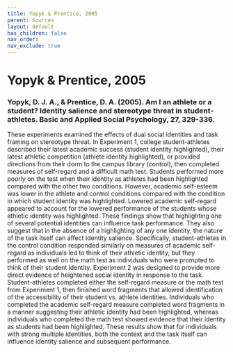 ```yaml
---
title: Yopyk & Prentice, 2005
parent: Sources
layout: default
has_children: false
nav_order: 
nav_exclude: true
---
```


# Yopyk & Prentice, 2005

### Yopyk, D. J. A., & Prentice, D. A. (2005). Am I an athlete or a student? Identity salience and stereotype threat in student-athletes. Basic and Applied Social Psychology, 27, 329-336.

These experiments examined the effects of dual social identities and task framing on stereotype threat. In Experiment 1, college student-athletes described their latest academic success (student identity highlighted), their latest athletic competition (athlete identity highlighted), or provided directions from their dorm to the campus library (control), then completed measures of self-regard and a difficult math test. Students performed more poorly on the test when their identity as athletes had been highlighted compared with the other two conditions. However, academic self-esteem was lower in the athlete and control conditions compared with the condition in which student identity was highlighted. Lowered academic self-regard appeared to account for the lowered performance of the students whose athletic identity was highlighted. These findings show that highlighting one of several potential identities can influence task performance. They also suggest that in the absence of a highlighting of any one identity, the nature of the task itself can affect identity salience. Specifically, student-athletes in the control condition responded similarly on measures of academic self-regard as individuals led to think of their athletic identity, but they performed as well on the math test as individuals who were prompted to think of their student identity. Experiment 2 was designed to provide more direct evidence of heightened social identity in response to the task. Student-athletes completed either the self-regard measure or the math test from Experiment 1, then finished word fragments that allowed identification of the accessibility of their student vs. athlete identities. Individuals who completed the academic self-regard measure completed word fragments in a manner suggesting their athletic identity had been highlighted, whereas individuals who completed the math test showed evidence that their identity as students had been highlighted. These results show that for individuals with strong multiple identities, both the context and the task itself can influence identity salience and subsequent performance.
